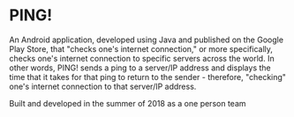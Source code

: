 # PING!


An Android application, developed using Java and published on the Google Play Store, that "checks one's internet connection," or more specifically, checks one's internet connection to specific servers across the world. In other words, PING! sends a ping to a server/IP address and displays the time that it takes for that ping to return to the sender - therefore, "checking" one's internet connection to that server/IP address.


Built and developed in the summer of 2018 as a one person team
